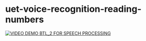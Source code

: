# uet-voice-recognition-reading-numbers


[![VIDEO DEMO BTL_2 FOR SPEECH PROCESSING](https://img.youtube.com/vi/BH3cjIZL9l4/0.jpg)](https://www.youtube.com/watch?v=BH3cjIZL9l4)




